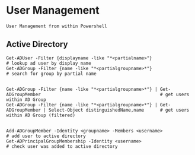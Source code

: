 # User Management

    User Management from within Powershell

## Active Directory

    Get-ADUser -Filter {displayname -like "*<partialname>"}                                                                 # lookup ad user by display name
    Get-ADGroup -Filter {name -like "*<partialgroupname>*"}                                                                 # search for group by partial name
                                    
                                    
    Get-ADGroup -Filter {name -like "*<partialgroupname>*"} | Get-ADGroupMember                                             # get users within AD Group    
    Get-ADGroup -Filter {name -like "*<partialgroupname>*"} | Get-ADGroupMember | Select-Object distinguishedName,name      # get users within AD Group (filtered)
    

    Add-ADGroupMember -Identity <groupname> -Members <username>                                                             # add user to active directory
    Get-ADPrincipalGroupMembership -Identity <username>                                                                     # check user was added to active directory